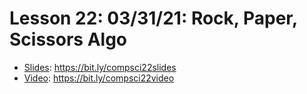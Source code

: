 # Lesson 22: 03/31/21: Rock, Paper, Scissors Algo
* [Slides](https://bit.ly/compsci21slides): https://bit.ly/compsci22slides  
* [Video](https://bit.ly/compsci21video):  https://bit.ly/compsci22video
